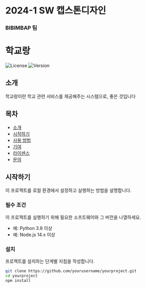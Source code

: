 # 2024-1 SW 캡스톤디자인

### BIBIMBAP 팀

# 학교랑

![License](https://img.shields.io/badge/license-MIT-blue.svg)
![Version](https://img.shields.io/badge/version-1.0.0-green.svg)

## 소개
학교랑이란 학교 관련 서비스를 제공해주는 시스템으로, 좋은 것입니다

## 목차
- [소개](#소개)
- [시작하기](#시작하기)
- [사용 방법](#사용-방법)
- [기여](#기여)
- [라이센스](#라이센스)
- [문의](#문의)

## 시작하기
이 프로젝트를 로컬 환경에서 설정하고 실행하는 방법을 설명합니다.

### 필수 조건
이 프로젝트를 실행하기 위해 필요한 소프트웨어와 그 버전을 나열하세요.
- 예: Python 3.8 이상
- 예: Node.js 14.x 이상

### 설치
프로젝트를 설치하는 단계별 지침을 작성합니다.
```bash
git clone https://github.com/yourusername/yourproject.git
cd yourproject
npm install

